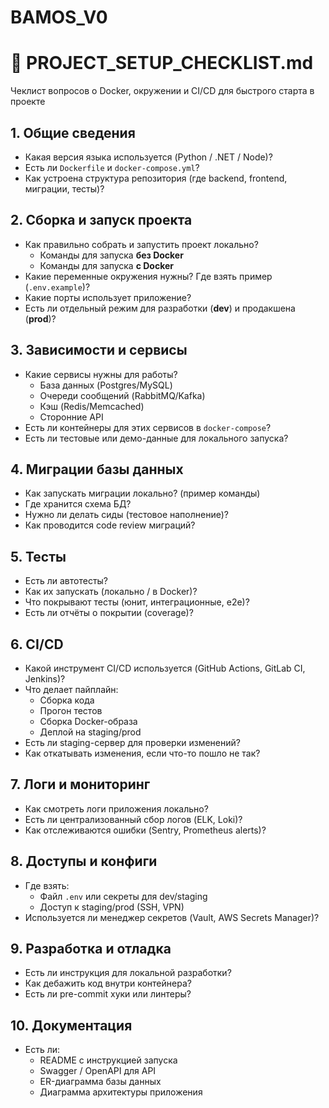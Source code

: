 # BAMOS_V0

# 🐳 PROJECT_SETUP_CHECKLIST.md  
Чеклист вопросов о Docker, окружении и CI/CD для быстрого старта в проекте

## 1. Общие сведения
- Какая версия языка используется (Python / .NET / Node)?
- Есть ли `Dockerfile` и `docker-compose.yml`?
- Как устроена структура репозитория (где backend, frontend, миграции, тесты)?

## 2. Сборка и запуск проекта
- Как правильно собрать и запустить проект локально?
  - Команды для запуска **без Docker**
  - Команды для запуска **с Docker**
- Какие переменные окружения нужны? Где взять пример (`.env.example`)?
- Какие порты использует приложение?
- Есть ли отдельный режим для разработки (**dev**) и продакшена (**prod**)?

## 3. Зависимости и сервисы
- Какие сервисы нужны для работы?
  - База данных (Postgres/MySQL)
  - Очереди сообщений (RabbitMQ/Kafka)
  - Кэш (Redis/Memcached)
  - Сторонние API
- Есть ли контейнеры для этих сервисов в `docker-compose`?
- Есть ли тестовые или демо-данные для локального запуска?

## 4. Миграции базы данных
- Как запускать миграции локально? (пример команды)
- Где хранится схема БД?
- Нужно ли делать сиды (тестовое наполнение)?
- Как проводится code review миграций?

## 5. Тесты
- Есть ли автотесты?
- Как их запускать (локально / в Docker)?
- Что покрывают тесты (юнит, интеграционные, e2e)?
- Есть ли отчёты о покрытии (coverage)?

## 6. CI/CD
- Какой инструмент CI/CD используется (GitHub Actions, GitLab CI, Jenkins)?
- Что делает пайплайн:
  - Сборка кода
  - Прогон тестов
  - Сборка Docker-образа
  - Деплой на staging/prod
- Есть ли staging-сервер для проверки изменений?
- Как откатывать изменения, если что-то пошло не так?

## 7. Логи и мониторинг
- Как смотреть логи приложения локально?
- Есть ли централизованный сбор логов (ELK, Loki)?
- Как отслеживаются ошибки (Sentry, Prometheus alerts)?

## 8. Доступы и конфиги
- Где взять:
  - Файл `.env` или секреты для dev/staging
  - Доступ к staging/prod (SSH, VPN)
- Используется ли менеджер секретов (Vault, AWS Secrets Manager)?

## 9. Разработка и отладка
- Есть ли инструкция для локальной разработки?
- Как дебажить код внутри контейнера?
- Есть ли pre-commit хуки или линтеры?

## 10. Документация
- Есть ли:
  - README с инструкцией запуска
  - Swagger / OpenAPI для API
  - ER-диаграмма базы данных
  - Диаграмма архитектуры приложения
